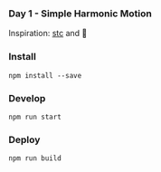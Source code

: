 ### Day 1 - Simple Harmonic Motion

Inspiration: [stc](https://github.com/stc/HackPact/tree/master/Day-1) and 🍺

### Install
`npm install --save`

### Develop
`npm run start`

### Deploy
`npm run build`
